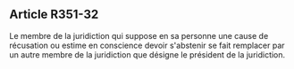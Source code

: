 ## Article R351-32

Le membre de la juridiction qui suppose en sa personne une cause de récusation ou estime en conscience
devoir s'abstenir se fait remplacer par un autre membre de la juridiction que désigne le président de la
juridiction.

